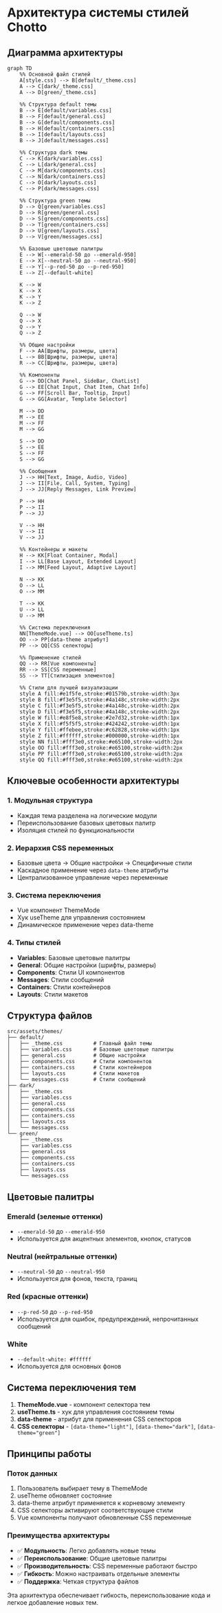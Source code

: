 # Архитектура системы стилей Chotto

## Диаграмма архитектуры

```mermaid
graph TD
    %% Основной файл стилей
    A[style.css] --> B[default/_theme.css]
    A --> C[dark/_theme.css]
    A --> D[green/_theme.css]

    %% Структура default темы
    B --> E[default/variables.css]
    B --> F[default/general.css]
    B --> G[default/components.css]
    B --> H[default/containers.css]
    B --> I[default/layouts.css]
    B --> J[default/messages.css]

    %% Структура dark темы
    C --> K[dark/variables.css]
    C --> L[dark/general.css]
    C --> M[dark/components.css]
    C --> N[dark/containers.css]
    C --> O[dark/layouts.css]
    C --> P[dark/messages.css]

    %% Структура green темы
    D --> Q[green/variables.css]
    D --> R[green/general.css]
    D --> S[green/components.css]
    D --> T[green/containers.css]
    D --> U[green/layouts.css]
    D --> V[green/messages.css]

    %% Базовые цветовые палитры
    E --> W[--emerald-50 до --emerald-950]
    E --> X[--neutral-50 до --neutral-950]
    E --> Y[--p-red-50 до --p-red-950]
    E --> Z[--default-white]

    K --> W
    K --> X
    K --> Y
    K --> Z

    Q --> W
    Q --> X
    Q --> Y
    Q --> Z

    %% Общие настройки
    F --> AA[Шрифты, размеры, цвета]
    L --> BB[Шрифты, размеры, цвета]
    R --> CC[Шрифты, размеры, цвета]

    %% Компоненты
    G --> DD[Chat Panel, SideBar, ChatList]
    G --> EE[Chat Input, Chat Item, Chat Info]
    G --> FF[Scroll Bar, Tooltip, Input]
    G --> GG[Avatar, Template Selector]

    M --> DD
    M --> EE
    M --> FF
    M --> GG

    S --> DD
    S --> EE
    S --> FF
    S --> GG

    %% Сообщения
    J --> HH[Text, Image, Audio, Video]
    J --> II[File, Call, System, Typing]
    J --> JJ[Reply Messages, Link Preview]

    P --> HH
    P --> II
    P --> JJ

    V --> HH
    V --> II
    V --> JJ

    %% Контейнеры и макеты
    H --> KK[Float Container, Modal]
    I --> LL[Base Layout, Extended Layout]
    I --> MM[Feed Layout, Adaptive Layout]

    N --> KK
    O --> LL
    O --> MM

    T --> KK
    U --> LL
    U --> MM

    %% Система переключения
    NN[ThemeMode.vue] --> OO[useTheme.ts]
    OO --> PP[data-theme атрибут]
    PP --> QQ[CSS селекторы]

    %% Применение стилей
    QQ --> RR[Vue компоненты]
    RR --> SS[CSS переменные]
    SS --> TT[Стилизация элементов]

    %% Стили для лучшей визуализации
    style A fill:#e1f5fe,stroke:#01579b,stroke-width:3px
    style B fill:#f3e5f5,stroke:#4a148c,stroke-width:2px
    style C fill:#f3e5f5,stroke:#4a148c,stroke-width:2px
    style D fill:#f3e5f5,stroke:#4a148c,stroke-width:2px
    style W fill:#e8f5e8,stroke:#2e7d32,stroke-width:1px
    style X fill:#f5f5f5,stroke:#424242,stroke-width:1px
    style Y fill:#ffebee,stroke:#c62828,stroke-width:1px
    style Z fill:#ffffff,stroke:#000000,stroke-width:1px
    style NN fill:#fff3e0,stroke:#e65100,stroke-width:2px
    style OO fill:#fff3e0,stroke:#e65100,stroke-width:2px
    style PP fill:#fff3e0,stroke:#e65100,stroke-width:2px
    style QQ fill:#fff3e0,stroke:#e65100,stroke-width:2px
```

## Ключевые особенности архитектуры

### 1. **Модульная структура**
- Каждая тема разделена на логические модули
- Переиспользование базовых цветовых палитр
- Изоляция стилей по функциональности

### 2. **Иерархия CSS переменных**
- Базовые цвета → Общие настройки → Специфичные стили
- Каскадное применение через `data-theme` атрибуты
- Централизованное управление через переменные

### 3. **Система переключения**
- Vue компонент ThemeMode
- Хук useTheme для управления состоянием
- Динамическое применение через data-theme

### 4. **Типы стилей**
- **Variables**: Базовые цветовые палитры
- **General**: Общие настройки (шрифты, размеры)
- **Components**: Стили UI компонентов
- **Messages**: Стили сообщений
- **Containers**: Стили контейнеров
- **Layouts**: Стили макетов

## Структура файлов

```
src/assets/themes/
├── default/
│   ├── _theme.css          # Главный файл темы
│   ├── variables.css       # Базовые цветовые палитры
│   ├── general.css         # Общие настройки
│   ├── components.css      # Стили компонентов
│   ├── containers.css      # Стили контейнеров
│   ├── layouts.css         # Стили макетов
│   └── messages.css        # Стили сообщений
├── dark/
│   ├── _theme.css
│   ├── variables.css
│   ├── general.css
│   ├── components.css
│   ├── containers.css
│   ├── layouts.css
│   └── messages.css
└── green/
    ├── _theme.css
    ├── variables.css
    ├── general.css
    ├── components.css
    ├── containers.css
    ├── layouts.css
    └── messages.css
```

## Цветовые палитры

### Emerald (зеленые оттенки)
- `--emerald-50` до `--emerald-950`
- Используется для акцентных элементов, кнопок, статусов

### Neutral (нейтральные оттенки)
- `--neutral-50` до `--neutral-950`
- Используется для фонов, текста, границ

### Red (красные оттенки)
- `--p-red-50` до `--p-red-950`
- Используется для ошибок, предупреждений, непрочитанных сообщений

### White
- `--default-white: #ffffff`
- Используется для основных фонов

## Система переключения тем

1. **ThemeMode.vue** - компонент селектора тем
2. **useTheme.ts** - хук для управления состоянием темы
3. **data-theme** - атрибут для применения CSS селекторов
4. **CSS селекторы** - `[data-theme="light"]`, `[data-theme="dark"]`, `[data-theme="green"]`

## Принципы работы

### Поток данных
1. Пользователь выбирает тему в ThemeMode
2. useTheme обновляет состояние
3. data-theme атрибут применяется к корневому элементу
4. CSS селекторы активируют соответствующие стили
5. Vue компоненты получают обновленные CSS переменные

### Преимущества архитектуры
- ✅ **Модульность**: Легко добавлять новые темы
- ✅ **Переиспользование**: Общие цветовые палитры
- ✅ **Производительность**: CSS переменные работают быстро
- ✅ **Гибкость**: Можно настраивать отдельные элементы
- ✅ **Поддержка**: Четкая структура файлов

Эта архитектура обеспечивает гибкость, переиспользование кода и легкое добавление новых тем.
